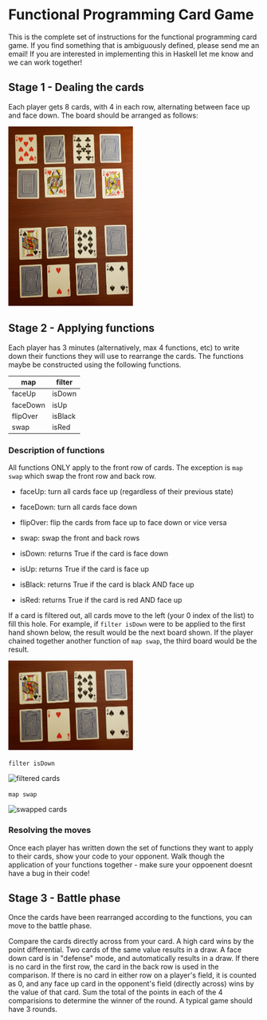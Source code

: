 # Functional Programming Card Game

This is the complete set of instructions for the functional programming card game.
If you find something that is ambiguously defined, please send me an email!
If you are interested in implementing this in Haskell let me know and we can work together!

## Stage 1 - Dealing the cards

Each player gets 8 cards, with 4 in each row, alternating between face up and face down.
The board should be arranged as follows:

<img src="/cardgame/imgs/initialCards.jpg" alt="initial cards" width="250"/>

## Stage 2 - Applying functions

Each player has 3 minutes (alternatively, max 4 functions, etc) to write down their functions they will use to rearrange the cards.
The functions maybe be constructed using the following functions.

map      | filter |
-------  | ------ |
faceUp   | isDown |
faceDown | isUp   |
flipOver | isBlack|
swap     | isRed  |

### Description of functions

All functions ONLY apply to the front row of cards. 
The exception is ```map swap``` which swap the front row and back row.

- faceUp: turn all cards face up (regardless of their previous state)
- faceDown: turn all cards face down
- flipOver: flip the cards from face up to face down or vice versa
- swap: swap the front and back rows

- isDown: returns True if the card is face down
- isUp: returns True if the card is face up
- isBlack: returns True if the card is black AND face up
- isRed: returns True if the card is red AND face up

If a card is filtered out, all cards move to the left (your 0 index of the list) to fill this hole.
For example, if ```filter isDown``` were to be applied to the first hand shown below, the result would be the next board shown.
If the player chained together another function of ```map swap```, the third board would be the result.

<img src="/cardgame/imgs/origCards.jpg" alt="original cards" width="250"/>

```filter isDown```

<img src="/cardgame/imgs/filterCards.jpg" alt="filtered cards" width="250"/>

```map swap```

<img src="/cardgame/imgs/swapCards.jpg" alt="swapped cards" width="250"/>


### Resolving the moves

Once each player has written down the set of functions they want to apply to their cards, show your code to your opponent.
Walk though the application of your functions together - make sure your oppoenent doesnt have a bug in their code!

## Stage 3 - Battle phase 

Once the cards have been rearranged according to the functions, you can move to the battle phase.

Compare the cards directly across from your card.
A high card wins by the point differential.
Two cards of the same value results in a draw.
A face down card is in "defense" mode, and automatically results in a draw.
If there is no card in the first row, the card in the back row is used in the comparison.
If there is no card in either row on a player's field, it is counted as 0, and any face up card in the opponent's field (directly across) wins by the value of that card.
Sum the total of the points in each of the 4 comparisions to determine the winner of the round.
A typical game should have 3 rounds.


